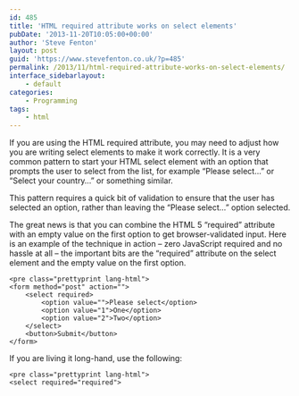 ```yaml
---
id: 485
title: 'HTML required attribute works on select elements'
pubDate: '2013-11-20T10:05:00+00:00'
author: 'Steve Fenton'
layout: post
guid: 'https://www.stevefenton.co.uk/?p=485'
permalink: /2013/11/html-required-attribute-works-on-select-elements/
interface_sidebarlayout:
    - default
categories:
    - Programming
tags:
    - html
---
```


If you are using the HTML required attribute, you may need to adjust how you are writing select elements to make it work correctly. It is a very common pattern to start your HTML select element with an option that prompts the user to select from the list, for example “Please select…” or “Select your country…” or something similar.

This pattern requires a quick bit of validation to ensure that the user has selected an option, rather than leaving the “Please select…” option selected.

The great news is that you can combine the HTML 5 “required” attribute with an empty value on the first option to get browser-validated input. Here is an example of the technique in action – zero JavaScript required and no hassle at all – the important bits are the “required” attribute on the select element and the empty value on the first option.

```
<pre class="prettyprint lang-html">
<form method="post" action="">
    <select required>
        <option value="">Please select</option>
        <option value="1">One</option>
        <option value="2">Two</option>
    </select>
    <button>Submit</button>
</form>
```

If you are living it long-hand, use the following:

```
<pre class="prettyprint lang-html">
<select required="required">
```